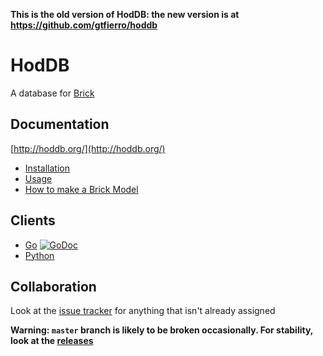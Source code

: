 **This is the old version of HodDB: the new version is at https://github.com/gtfierro/hoddb**

# HodDB

A database for [Brick](http://brickschema.org/)


## Documentation

[http://hoddb.org/](http://hoddb.org/)

* [Installation](http://hoddb.org/installation/)
* [Usage](http://hoddb.org/using/)
* [How to make a Brick Model](http://hoddb.org/making/)

## Clients


* [Go](https://github.com/gtfierro/hod/clients/go) [![GoDoc](https://godoc.org/github.com/gtfierro/hod/clients/go?status.svg)](https://godoc.org/github.com/gtfierro/hod/clients/go)
* [Python](https://docs.xbos.io/xbos_python.html)

## Collaboration

Look at the [issue tracker](https://github.com/gtfierro/hod/issues) for anything that isn't already assigned

**Warning: `master` branch is likely to be broken occasionally. For stability, look at the [releases](https://github.com/gtfierro/hod/releases)**
